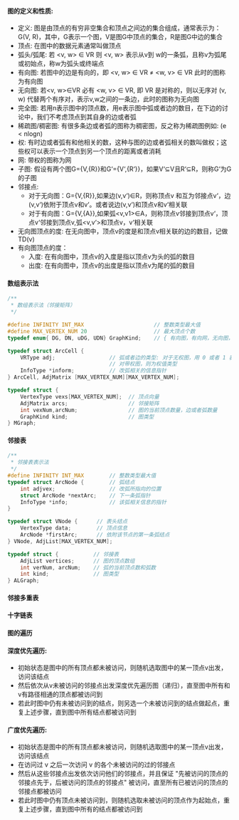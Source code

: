 #### 图的定义和性质:
- 定义: 图是由顶点的有穷非空集合和顶点之间边的集合组成，通常表示为：G(V, R)，其中，G表示一个图，V是图G中顶点的集合，R是图G中边的集合
- 顶点: 在图中的数据元素通常叫做顶点
- 弧头/弧尾: 若 <v, w> ∈ VR 则 <v, w> 表示从v到 w的一条弧，且称v为弧尾或初始点，称w为弧头或终端点
- 有向图: 若图中的边是有向的，即 <v, w> ∈ VR ≠ <w, v> ∈ VR 此时的图称为有向图
- 无向图: 若<v, w>∈VR 必有 <w, v> ∈ VR, 即 VR 是对称的，则以无序对 (v, w) 代替两个有序对，表示v,w之间的一条边，此时的图称为无向图
- 完全图: 若用n表示图中的顶点数，用e表示图中弧或者边的数目，在下边的讨论中，我们不考虑顶点到其自身的边或者弧
- 稀疏图/稠密图: 有很多条边或者弧的图称为稠密图，反之称为稀疏图例如: (e < nlogn)
- 权: 有时边或者弧有和他相关的数，这种与图的边或者弧相关的数叫做权；这些权可以表示一个顶点到另一个顶点的距离或者消耗
- 网: 带权的图称为网
- 子图: 假设有两个图G={V,{R}}和G‘={V‘,{R‘}}，如果V‘⊆V且R‘⊆R，则称G‘为G的子图
- 邻接点:
  - 对于无向图：G={V,{R}},如果边(v,v‘)∈R，则称顶点v 和互为邻接点v‘，边(v,v‘)依附于顶点v和v‘。或者说边(v,v‘)和顶点v和v‘相关联
  - 对于有向图：G={V,{A}},如果弧<v,v1>∈A，则称顶点v邻接到顶点v‘，顶点v‘邻接到顶点v,弧<v,v‘>和顶点v，v‘相关联
- 无向图顶点的度: 在无向图中，顶点v的度是和顶点v相关联的边的数目，记做TD(v)
- 有向图顶点的度：
  - 入度: 在有向图中，顶点v的入度是指以顶点v为头的弧的数目
  - 出度: 在有向图中，顶点v的出度是指以顶点v为尾的弧的数目

#### 数组表示法
```c
/**
 * 数组表示法（邻接矩阵）
 */

#define INFINITY INT_MAX                      // 整数类型最大值
#define MAX_VERTEX_NUM 20                     // 最大顶点个数
typedef enum{ DG, DN, uDG, UDN} GraphKind;    // { 有向图，有向网，无向图，无向网 }

typedef struct ArcCell {
    VRType adj;                 // 弧或者边的类型: 对于无权图，用 0 或者 1 表示是否相邻
                                // 对带权图，则为权值类型
    InfoType *inform;           // 改弧相关的信息指针
} ArcCell, AdjMatrix [MAX_VERTEX_NUM][MAX_VERTEX_NUM];

typedef struct {
    VertexType vexs[MAX_VERTEX_NUM];  // 顶点向量
    AdjMatrix arcs;                   // 邻接矩阵
    int vexNum,arcNum;                // 图的当前顶点数量，边或者弧数量
    GraphKind kind;                   // 图类型
} MGraph;
```

#### 邻接表
```c
/**
 * 邻接表表示法
 */
#define INFINITY INT_MAX        // 整数类型最大值
typedef struct ArcNode {        // 弧结点
    int adjvex;                 // 改弧所指向的位置
    struct ArcNode *nextArc;    // 下一条弧指针
    InfoType *info;             // 该弧相关信息的指针
}

typedef struct VNode {      // 表头结点
    VertexType data;        // 顶点信息
    ArcNode *firstArc;      // 依附该节点的第一条弧结点
} VNode, AdjList[MAX_VERTEX_NUM];

typedef struct {           // 邻接表
    AdjList vertices;      // 图的顶点数组
    int verNum, arcNum;    // 弧的当前顶点数和弧数
    int kind;              // 图类型
} ALGraph;
```

#### 邻接多重表
#### 十字链表
#### 图的遍历

#### 深度优先遍历:
- 初始状态是图中的所有顶点都未被访问，则随机选取图中的某一顶点v出发，访问该结点
- 然后依次从v未被访问的邻接点出发深度优先遍历图（递归），直至图中所有和v有路径相通的顶点都被访问到
- 若此时图中仍有未被访问到的结点，则另选一个未被访问到的结点做起点，重复上述步骤，直到图中所有结点都被访问到

#### 广度优先遍历:
- 初始状态是图中的所有顶点都未被访问，则随机选取图中的某一顶点v出发，访问该结点
- 在访问过 v 之后一次访问 v 的各个未被访问的过的邻接点
- 然后从这些邻接点出发依次访问他们的邻接点，并且保证 "先被访问的顶点的邻接点先于，后被访问的顶点的邻接点" 被访问，直至所有已被访问的顶点的邻接点都被访问
- 若此时图中仍有顶点未被访问到，则随机选取未被访问的顶点作为起始点，重复上述步骤，直到图中所有的结点都被访问到
